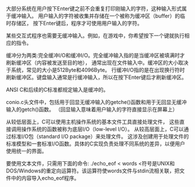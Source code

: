 大部分系统在用户按下Enter键之前不会重复打印刚输入的字符，这种输入形式属于缓冲输入。
用户输入的字符被收集并存储在一个被称为缓冲区（buffer）的临时存储区，
按下Enter键后，程序才可使用用户输入的字符。

某些交互式程序也需要无缓冲输入。例如，在游戏中，你希望按下一个键就执行相应的指令。

缓冲分为两类:完全缓冲I/O和缓冲I/O。完全缓冲输入指的是当缓冲区被填满时才刷新缓冲区（内容被发送至目的地），
通常出现在文件输入中。缓冲区的大小取决于系统，常见的大小是512Byte和4096Byte。
行缓冲I/O指的是在出现换行符时刷新缓冲区。键盘输入通常是行缓冲输入，所以在按下Enter键后才刷新缓冲区。

ANSI C和后续的C标准都规定输入是缓冲的。

conio.c头文件中，包括用于回显无缓冲输入的getche()函数和用于无回显无缓冲输入的getch()函数。
（回显输入意味着用户输入的字符直接显示在屏幕上）

从较低层面上，C可以使用主机操作系统的基本文件工具直接处理文件，
这些直接调用操作系统的函数被称为底层I/O（low-level I/O）。
从较高层面上，C可以通过标准I/O包（standard I/O package）来处理文件。
这涉及创建用于处理文件的标准模型和一套标准I/O函数。具体的C实现负责处理不同系统的差异，以便用户使用统一的界面。

要使用文本文件，只需用下面的命令: ./echo_eof < words 
<符号是UNIX和DOS/Windows的重定向运算符。该运算符使words文件与stdin流相关联，把文件中的内容导入echo_eof程序。